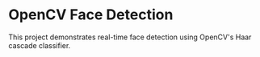 # OpenCV Face Detection

This project demonstrates real-time face detection using OpenCV's Haar cascade classifier.


